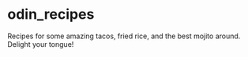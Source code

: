 # odin_recipes

Recipes for some amazing tacos, fried rice, and the best mojito around. Delight your tongue!

